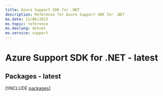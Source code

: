```yaml
---
title: Azure Support SDK for .NET
description: Reference for Azure Support SDK for .NET
ms.date: 11/06/2023
ms.topic: reference
ms.devlang: dotnet
ms.service: support
---
```

# Azure Support SDK for .NET - latest
## Packages - latest
[!INCLUDE [packages](support-index.md)]